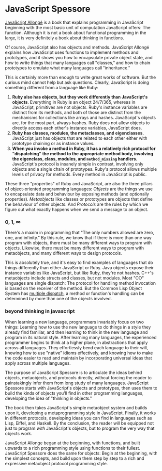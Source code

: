 # JavaScript Spessore

[JavaScript Allongé][ja] is a book that explains programming in JavaScript beginning with the most basic unit of computation JavaScript offers: The function. Although it is not a book about functional programming in the large, it is very definitely a book about thinking in functions.

[ja]: https://leanpub.com/javascript-allonge

Of course, JavaScript also has objects and methods. JavaScript Allongé explains how JavaScript uses functions to implement methods and prototypes, and it shows you how to encapsulate private object state, and how to write things that many languages call "classes," and how to chain prototypes to emulate what many languages call "inheritance."

This is certainly more than enough to write great works of software. But the curious mind cannot help but ask questions.  Clearly, JavaScript is doing something different from a language like Ruby:

1. **Ruby also has objects, but they work differently than JavaScript's objects**. Everything in Ruby is an object 24/7/365, whereas in JavaScript, primitives are not objects. Ruby's instance variables are distinct from its methods, and both of those are distinct from the mechanisms for collections like arrays and hashes. JavaScript's objects are, for the most part, always hashes. Ruby does not allow objects to directly access each other's instance variables, JavaScript does.
2. **Ruby has classes, modules, the metaclasses, and eigenclasses**. JavaScript just has objects that are related to each other either with prototype chaining or as instance values.
3. **When you invoke a method in Ruby, it has a relatively rich protocol for "dispatching" the method to the appropriate method body, involving the eigenclass, class, modules, and `method_missing` handlers**. JavaScript's protocol is insanely simple in contrast, involving only objects and a single chain of prototypes. Ruby's protocol allows multiple levels of privacy for methods. Every method in JavaScript is public.

These three "properties" of Ruby and JavaScript, are also the three pillars of object-oriented programming languages: *Objects* are the things we use to encapsulate data and behaviour by exposing methods (and optionally properties). *Metaobjects* like classes or prototypes are objects that define the behaviour of other objects. And *Protocols* are the rules by which we figure out what exactly happens when we send a message to an object.

### 0, 1, ∞

There's a maxim in programming that "The only numbers allowed are zero, one, and infinity." By this rule, we know that if there is more than one way program with objects, there must be many different ways to program with objects. Likewise, there must be many different ways to program with metaobjects, and many different ways to design protocols.

This is absolutely true, and it's easy to find examples of languages that do things differently than either JavaScript or Ruby. Java objects expose their instance variables like JavaScript, but like Ruby, they're not hashes. C++'s metaobjects include structs and classes, but not modules. Most "OO" languages are single dispatch: The protocol for handling method invocation is based on the receiver of the method. But the Common Lisp Object System has [multiple dispatch], a method or function's handling can be determined by more than one of the objects involved.

[multiple dispatch]: https://en.wikipedia.org/wiki/Multiple_dispatch

### beyond thinking in javascript

When learning a new language, programmers invariably focus on two things: Learning how to use the new language to do things in a style they already find familiar, and then learning to think in the new language and program in its natural style. After learning many languages, the experienced programmer begins to think at a higher plane, in abstractions that apply across all languages. They effortlessly bend each language to their will, knowing how to use "native" idioms effectively, and knowing how to make the code easier to read and maintain by incorporating universal ideas that apply across multiple languages.

The purpose of JavaScript Spessore is to articulate the ideas behind objects, metaobjects, and protocols directly, without forcing the reader to painstakingly infer them from long study of many languages. JavaScript Spessore starts with JavaScript's objects and prototypes, then uses them to build the kinds of objects you'll find in other programming languages, developing the idea of "thinking in objects."

The book then takes JavaScript's simple metaobject system and builds upon it, developing a metaprogramming style in JavaScript. Finally, it works in different protocols, developing ideas you can find in languages such as Lisp, Eiffel, and Haskell. By the conclusion, the reader will be equipped not just to program *with* JavaScript's objects, but to program the very way that objects work.

JavaScript Allonge began at the beginning, with functions, and built upwards to a rich programming style using functions to their fullest. JavaScript Spessore does the same for objects: Begin at the beginning, with the simplest concepts, and build upon them step by step to a rich and expressive metaobject protocol programming style.